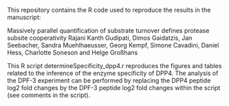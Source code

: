 This repository contains the R code used to reproduce the results in the manuscript:

Massively parallel quantification of substrate turnover defines protease subsite cooperativity Rajani Kanth Gudipati, Dimos Gaidatzis, Jan Seebacher, Sandra Muehlhaeusser, Georg Kempf, Simone Cavadini, Daniel Hess, Charlotte Soneson and Helge Großhans

This R script determineSpecificity_dpp4.r reproduces the figures and tables related to the inference of the enzyme specificity of DPP4. The analysis of the DPF-3 experiment can be performed by replacing the DPP4 peptide log2 fold changes by the DPF-3 peptide log2 fold changes within the script (see comments in the script).
